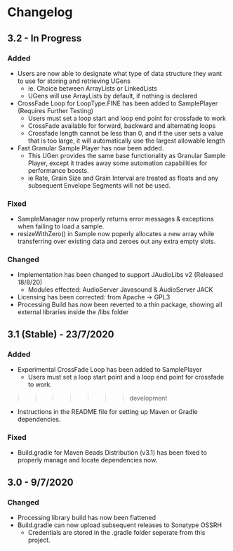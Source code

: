 # Changelog

## 3.2 - In Progress

### **Added**

* Users are now able to designate what type of data structure they want to use for storing and retrieving UGens
    * ie. Choice between ArrayLists or LinkedLists
    * UGens will use ArrayLists by default, if nothing is declared
* CrossFade Loop for LoopType.FINE has been added to SamplePlayer (Requires Further Testing)
    * Users must set a loop start and loop end point for crossfade to work
    * CrossFade available for forward, backward and alternating loops
    * Crossfade length cannot be less than 0, and if the user sets a value that is too large, it will automatically use the largest allowable length
* Fast Granular Sample Player has now been added.
    * This UGen provides the same base functionality as Granular Sample Player, except it trades away some automation capabilities for performance boosts.
    * ie Rate, Grain Size and Grain Interval are treated as floats and any subsequent Envelope Segments will not be used.

### **Fixed**

* SampleManager now properly returns error messages & exceptions when failing to load a sample.
* resizeWithZero() in Sample now poperly allocates a new array while transferring over existing data and zeroes out any extra empty slots.

### **Changed**

* Implementation has been changed to support JAudioLibs v2 (Released 18/8/20)
    * Modules effected: AudioServer Javasound & AudioServer JACK
* Licensing has been corrected: from Apache -> GPL3
* Processing Build has now been reverted to a thin package, showing all external libraries inside the /libs folder

## 3.1 (Stable) - 23/7/2020

### **Added**

* Experimental CrossFade Loop has been added to SamplePlayer
    * Users must set a loop start point and a loop end point for crossfade to work.
>>>>>>> development
* Instructions in the README file for setting up Maven or Gradle dependencies.

### **Fixed**

* Build.gradle for Maven Beads Distribution (v3.1) has been fixed to properly manage and locate dependencies now.

## 3.0  - 9/7/2020

### **Changed**

* Processing library build has now been flattened
* Build.gradle can now upload subsequent releases to Sonatype OSSRH
    * Credentials are stored in the .gradle folder seperate from this project.
